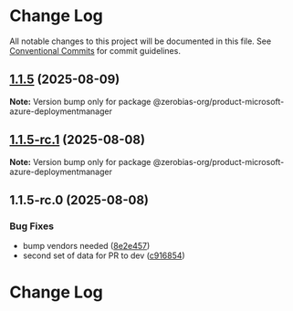 # Change Log

All notable changes to this project will be documented in this file.
See [Conventional Commits](https://conventionalcommits.org) for commit guidelines.

## [1.1.5](https://github.com/zerobias-org/product/compare/@zerobias-org/product-microsoft-azure-deploymentmanager@1.1.5-rc.1...@zerobias-org/product-microsoft-azure-deploymentmanager@1.1.5) (2025-08-09)

**Note:** Version bump only for package @zerobias-org/product-microsoft-azure-deploymentmanager





## [1.1.5-rc.1](https://github.com/zerobias-org/product/compare/@zerobias-org/product-microsoft-azure-deploymentmanager@1.1.5-rc.0...@zerobias-org/product-microsoft-azure-deploymentmanager@1.1.5-rc.1) (2025-08-08)

**Note:** Version bump only for package @zerobias-org/product-microsoft-azure-deploymentmanager





## 1.1.5-rc.0 (2025-08-08)


### Bug Fixes

* bump vendors needed ([8e2e457](https://github.com/zerobias-org/product/commit/8e2e457e0b5d7141a05e8f2c178bc2854f2b7178))
* second set of data for PR to dev ([c916854](https://github.com/zerobias-org/product/commit/c916854bcf229b1c2042ffdea18472d66a061aaf))





# Change Log
